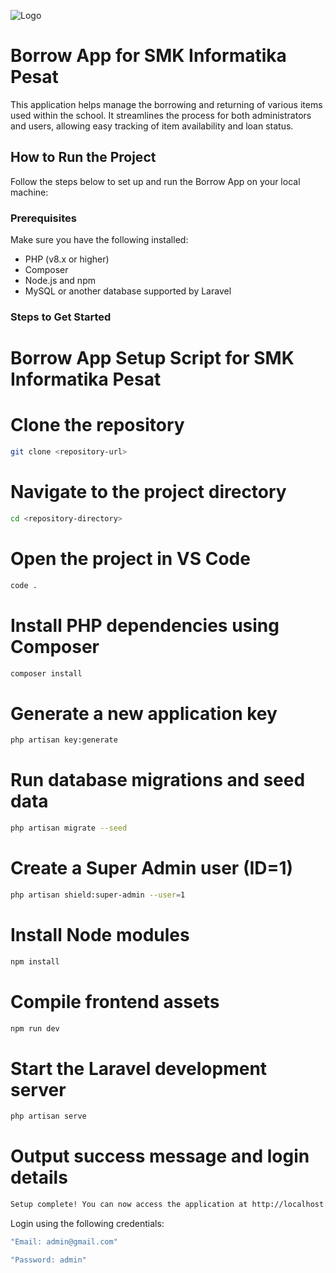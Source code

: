 
![Logo](https://smkpesat.sch.id/wp-content/uploads/2024/09/LOGO-SMK-PESAT-IT-XPRO-DENGAN-STROKE.png)


# Borrow App for SMK Informatika Pesat

This application helps manage the borrowing and returning of various items used within the school. It streamlines the process for both administrators and users, allowing easy tracking of item availability and loan status.






## How to Run the Project

Follow the steps below to set up and run the Borrow App on your local machine:

### Prerequisites
Make sure you have the following installed:
- PHP (v8.x or higher)
- Composer
- Node.js and npm
- MySQL or another database supported by Laravel

### Steps to Get Started

# Borrow App Setup Script for SMK Informatika Pesat

# Clone the repository
```bash
git clone <repository-url>
```
# Navigate to the project directory
```bash
cd <repository-directory>
```
# Open the project in VS Code
```bash
code .
```
# Install PHP dependencies using Composer
```bash
composer install
```
# Generate a new application key
```bash
php artisan key:generate
```
# Run database migrations and seed data
```bash
php artisan migrate --seed
```
# Create a Super Admin user (ID=1)
```bash
php artisan shield:super-admin --user=1
```
# Install Node modules
```bash
npm install
```
# Compile frontend assets
```bash
npm run dev
```
# Start the Laravel development server
```bash
php artisan serve
```
# Output success message and login details
```bash
Setup complete! You can now access the application at http://localhost:8000
```
Login using the following credentials:
```bash
"Email: admin@gmail.com"

"Password: admin"
```


